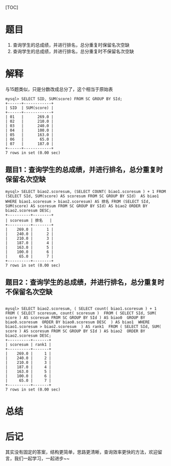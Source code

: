 [TOC]

# 题目
1. 查询学生的总成绩，并进行排名，总分重复时保留名次空缺
2. 查询学生的总成绩，并进行排名，总分重复时不保留名次空缺



# 解释

与15题类似，只是分数改成总分了，这个相当于原始表

```mysql
mysql> SELECT SID, SUM(score) FROM SC GROUP BY SId;
+------+------------+
| SID  | SUM(score) |
+------+------------+
| 01   |      269.0 |
| 02   |      210.0 |
| 03   |      240.0 |
| 04   |      100.0 |
| 05   |      163.0 |
| 06   |       65.0 |
| 07   |      187.0 |
+------+------------+
7 rows in set (0.00 sec)
```

## 题目1：查询学生的总成绩，并进行排名，总分重复时保留名次空缺

```mysql
mysql> SELECT biao2.scoresum, (SELECT COUNT( biao1.scoresum ) + 1 FROM (SELECT SId, SUM(score) AS scoresum FROM SC GROUP BY SId)  AS biao1 WHERE biao1.scoresum > biao2.scoresum) AS 排名 FROM (SELECT SId, SUM(score) AS scoresum FROM SC GROUP BY SId) AS biao2 ORDER BY biao2.scoresum DESC;
+----------+--------+
| scoresum | 排名   |
+----------+--------+
|    269.0 |      1 |
|    240.0 |      2 |
|    210.0 |      3 |
|    187.0 |      4 |
|    163.0 |      5 |
|    100.0 |      6 |
|     65.0 |      7 |
+----------+--------+
7 rows in set (0.00 sec)
```

## 题目2：查询学生的总成绩，并进行排名，总分重复时不保留名次空缺

```mysql

mysql> SELECT biao2.scoresum, ( SELECT count( biao1.scoresum ) + 1  FROM ( SELECT scoresum, count( scoresum )  FROM ( SELECT SId, SUM( score ) AS scoresum FROM SC GROUP BY SId ) AS biao0  GROUP BY biao0.scoresum  ORDER BY biao0.scoresum DESC  ) AS biao1  WHERE biao1.scoresum > biao2.scoresum  ) AS rank1  FROM ( SELECT SId, SUM( score ) AS scoresum FROM SC GROUP BY SId ) AS biao2  ORDER BY biao2.scoresum DESC;
+----------+-------+
| scoresum | rank1 |
+----------+-------+
|    269.0 |     1 |
|    240.0 |     2 |
|    210.0 |     3 |
|    187.0 |     4 |
|    163.0 |     5 |
|    100.0 |     6 |
|     65.0 |     7 |
+----------+-------+
7 rows in set (0.00 sec)
```



# 总结

# 后记

其实没有固定的答案，结构更简单，思路更清晰，查询效率更快的方法，欢迎留言，我们一起学习，一起进步~~